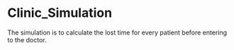 # Clinic_Simulation
The simulation is to calculate the lost time for every patient before entering to the doctor.
